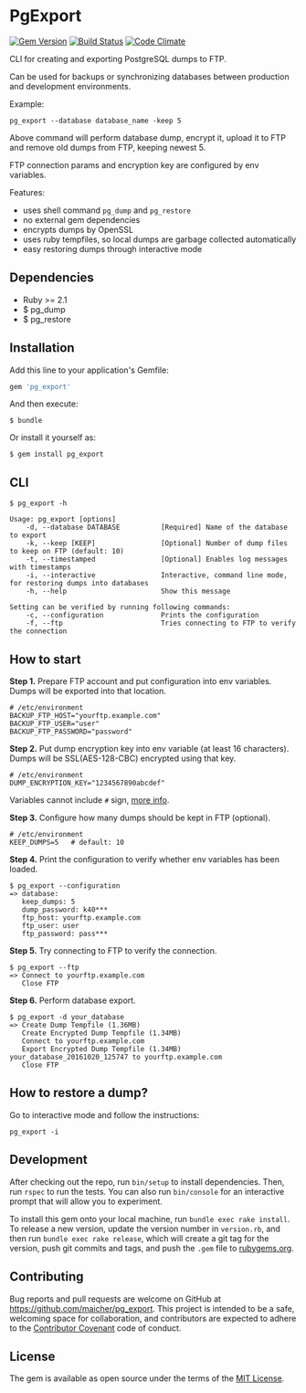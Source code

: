 # PgExport

[![Gem Version](https://badge.fury.io/rb/pg_export.svg)](https://badge.fury.io/rb/pg_export)
[![Build Status](https://travis-ci.org/maicher/pg_export.svg?branch=master)](https://travis-ci.org/maicher/pg_export)
[![Code Climate](https://codeclimate.com/github/maicher/pg_export/badges/gpa.svg)](https://codeclimate.com/github/maicher/pg_export)

CLI for creating and exporting PostgreSQL dumps to FTP.

Can be used for backups or synchronizing databases between production and development environments.

Example:

    pg_export --database database_name -keep 5
    
Above command will perform database dump, encrypt it, upload it to FTP and remove old dumps from FTP, keeping newest 5.

FTP connection params and encryption key are configured by env variables.

Features:

- uses shell command `pg_dump` and `pg_restore`
- no external gem dependencies
- encrypts dumps by OpenSSL
- uses ruby tempfiles, so local dumps are garbage collected automatically
- easy restoring dumps through interactive mode

## Dependencies

  * Ruby >= 2.1
  * $ pg_dump
  * $ pg_restore

## Installation

Add this line to your application's Gemfile:

```ruby
gem 'pg_export'
```

And then execute:

    $ bundle

Or install it yourself as:

    $ gem install pg_export

## CLI

    $ pg_export -h

    Usage: pg_export [options]
        -d, --database DATABASE          [Required] Name of the database to export
        -k, --keep [KEEP]                [Optional] Number of dump files to keep on FTP (default: 10)
        -t, --timestamped                [Optional] Enables log messages with timestamps
        -i, --interactive                Interactive, command line mode, for restoring dumps into databases
        -h, --help                       Show this message
    
    Setting can be verified by running following commands:
        -c, --configuration              Prints the configuration
        -f, --ftp                        Tries connecting to FTP to verify the connection

## How to start

__Step 1.__ Prepare FTP account and put configuration into env variables. Dumps will be exported into that location.

    # /etc/environment
    BACKUP_FTP_HOST="yourftp.example.com"
    BACKUP_FTP_USER="user"
    BACKUP_FTP_PASSWORD="password"
    
__Step 2.__ Put dump encryption key into env variable (at least 16 characters). Dumps will be SSL(AES-128-CBC) encrypted using that key.
 
    # /etc/environment
    DUMP_ENCRYPTION_KEY="1234567890abcdef"
    
Variables cannot include `#` sign, [more info](http://serverfault.com/questions/539730/environment-variable-in-etc-environment-with-pound-hash-sign-in-the-value).

__Step 3.__ Configure how many dumps should be kept in FTP (optional).

    # /etc/environment
    KEEP_DUMPS=5   # default: 10

__Step 4.__ Print the configuration to verify whether env variables has been loaded.

    $ pg_export --configuration
    => database: 
       keep_dumps: 5
       dump_password: k40***
       ftp_host: yourftp.example.com
       ftp_user: user
       ftp_password: pass***
       
__Step 5.__ Try connecting to FTP to verify the connection.

    $ pg_export --ftp
    => Connect to yourftp.example.com
       Close FTP
    
__Step 6.__ Perform database export.

    $ pg_export -d your_database
    => Create Dump Tempfile (1.36MB)
       Create Encrypted Dump Tempfile (1.34MB)
       Connect to yourftp.example.com
       Export Encrypted Dump Tempfile (1.34MB) your_database_20161020_125747 to yourftp.example.com
       Close FTP
       
## How to restore a dump?

Go to interactive mode and follow the instructions:

    pg_export -i

## Development

After checking out the repo, run `bin/setup` to install dependencies. Then, run `rspec` to run the tests. You can also run `bin/console` for an interactive prompt that will allow you to experiment.

To install this gem onto your local machine, run `bundle exec rake install`. To release a new version, update the version number in `version.rb`, and then run `bundle exec rake release`, which will create a git tag for the version, push git commits and tags, and push the `.gem` file to [rubygems.org](https://rubygems.org).

## Contributing

Bug reports and pull requests are welcome on GitHub at https://github.com/maicher/pg_export. This project is intended to be a safe, welcoming space for collaboration, and contributors are expected to adhere to the [Contributor Covenant](http://contributor-covenant.org) code of conduct.

## License

The gem is available as open source under the terms of the [MIT License](http://opensource.org/licenses/MIT).
